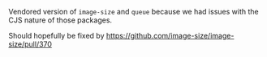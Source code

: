 Vendored version of `image-size` and `queue` because we had issues with the CJS nature of those packages.

Should hopefully be fixed by https://github.com/image-size/image-size/pull/370
